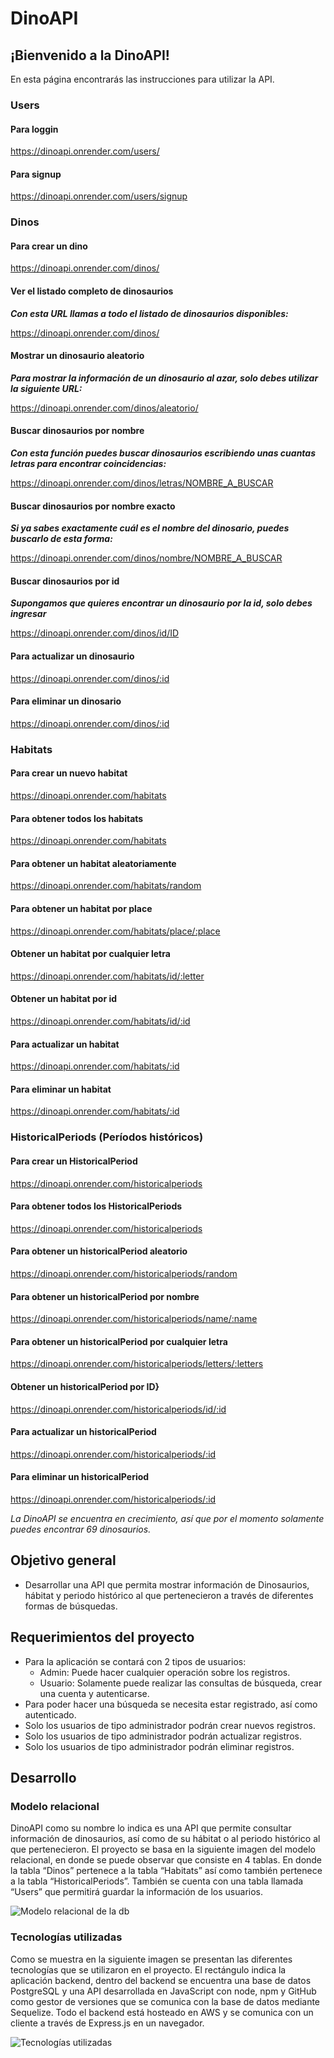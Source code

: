 # DinoAPI

## ¡Bienvenido a la DinoAPI!

En esta página encontrarás las instrucciones para utilizar la API.

### Users

#### Para loggin
https://dinoapi.onrender.com/users/

#### Para signup
https://dinoapi.onrender.com/users/signup

### Dinos

#### Para crear un dino
https://dinoapi.onrender.com/dinos/

#### Ver el listado completo de dinosaurios

***Con esta URL llamas a todo el listado de dinosaurios disponibles:***

https://dinoapi.onrender.com/dinos/


#### Mostrar un dinosaurio aleatorio

***Para mostrar la información de un dinosaurio al azar, solo debes utilizar la siguiente URL:***

https://dinoapi.onrender.com/dinos/aleatorio/


#### Buscar dinosaurios por nombre

***Con esta función puedes buscar dinosaurios escribiendo unas cuantas letras para encontrar coincidencias:***

https://dinoapi.onrender.com/dinos/letras/NOMBRE_A_BUSCAR


#### Buscar dinosaurios por nombre exacto

***Si ya sabes exactamente cuál es el nombre del dinosario, puedes buscarlo de esta forma:***

https://dinoapi.onrender.com/dinos/nombre/NOMBRE_A_BUSCAR


#### Buscar dinosaurios por id

***Supongamos que quieres encontrar un dinosaurio por la id, solo debes ingresar***

https://dinoapi.onrender.com/dinos/id/ID

#### Para actualizar un dinosaurio
https://dinoapi.onrender.com/dinos/:id

#### Para eliminar un dinosario
https://dinoapi.onrender.com/dinos/:id


### Habitats

#### Para crear un nuevo habitat
https://dinoapi.onrender.com/habitats

#### Para obtener todos los habitats
https://dinoapi.onrender.com/habitats

#### Para obtener un habitat aleatoriamente
https://dinoapi.onrender.com/habitats/random

#### Para obtener un habitat por place
https://dinoapi.onrender.com/habitats/place/:place

#### Obtener un habitat por cualquier letra
https://dinoapi.onrender.com/habitats/id/:letter

#### Obtener un habitat por id
https://dinoapi.onrender.com/habitats/id/:id

#### Para actualizar un habitat
https://dinoapi.onrender.com/habitats/:id

#### Para eliminar un habitat
https://dinoapi.onrender.com/habitats/:id


### HistoricalPeriods (Períodos históricos)
#### Para crear un HistoricalPeriod
https://dinoapi.onrender.com/historicalperiods

#### Para obtener todos los HistoricalPeriods
https://dinoapi.onrender.com/historicalperiods

#### Para obtener un historicalPeriod aleatorio
https://dinoapi.onrender.com/historicalperiods/random

#### Para obtener un historicalPeriod por nombre
https://dinoapi.onrender.com/historicalperiods/name/:name

#### Para obtener un historicalPeriod por cualquier letra
https://dinoapi.onrender.com/historicalperiods/letters/:letters

#### Obtener un historicalPeriod por ID}
https://dinoapi.onrender.com/historicalperiods/id/:id

#### Para actualizar un historicalPeriod
https://dinoapi.onrender.com/historicalperiods/:id

#### Para eliminar un historicalPeriod
https://dinoapi.onrender.com/historicalperiods/:id


_La DinoAPI se encuentra en crecimiento, así que por el momento solamente puedes encontrar 69 dinosaurios._

## Objetivo general
* Desarrollar una API que permita mostrar información de Dinosaurios, hábitat y periodo histórico al que pertenecieron a través de diferentes formas de búsquedas.

## Requerimientos del proyecto
* Para la aplicación se contará con 2 tipos de usuarios:
    * Admin: Puede hacer cualquier operación sobre los registros.
    * Usuario: Solamente puede realizar las consultas de búsqueda, crear una cuenta y autenticarse.
* Para poder hacer una búsqueda se necesita estar registrado, así como autenticado.
* Solo los usuarios de tipo administrador podrán crear nuevos registros.
* Solo los usuarios de tipo administrador podrán actualizar registros.
* Solo los usuarios de tipo administrador podrán eliminar registros.

## Desarrollo

### Modelo relacional

DinoAPI como su nombre lo indica es una API que permite consultar información de dinosaurios, así como de su hábitat o al periodo histórico al que pertenecieron. 
El proyecto se basa en la siguiente imagen del modelo relacional, en donde se puede observar que consiste en 4 tablas. En donde la tabla “Dinos” pertenece a la tabla “Habitats” así como también pertenece a la tabla “HistoricalPeriods”. También se cuenta con una tabla llamada “Users” que permitirá guardar la información de los usuarios.

![Modelo relacional de la db](./assets/modelo-relacional-db.jpg "Modelo relacional de la db")

### Tecnologías utilizadas

Como se muestra en la siguiente imagen se presentan las diferentes tecnologías que se utilizaron en el proyecto. El rectángulo indica la aplicación backend, dentro del backend se encuentra una base de datos PostgreSQL y una API desarrollada en JavaScript con node, npm y GitHub como gestor de versiones que se comunica con la base de datos mediante Sequelize. Todo el backend está hosteado en AWS y se comunica con un cliente a través de Express.js en un navegador.

![Tecnologías utilizadas](./assets/Backend-Dino.png "Tecnologías utilizadas")